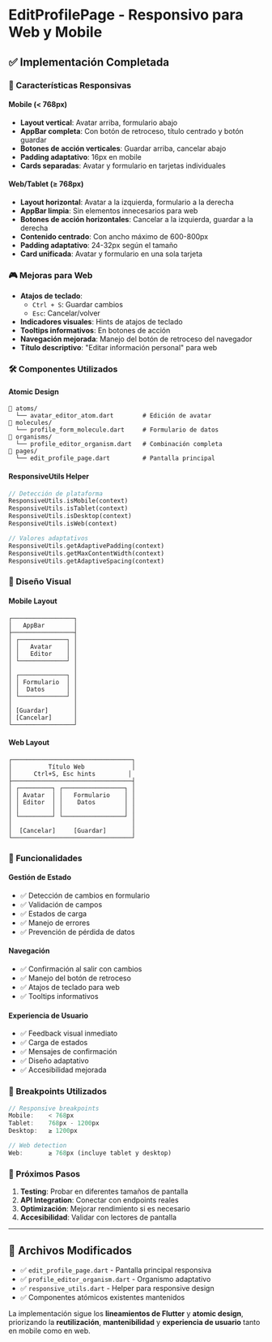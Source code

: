# EditProfilePage - Responsivo para Web y Mobile

## ✅ Implementación Completada

### 🎯 Características Responsivas

#### **Mobile (< 768px)**
- **Layout vertical**: Avatar arriba, formulario abajo
- **AppBar completa**: Con botón de retroceso, título centrado y botón guardar
- **Botones de acción verticales**: Guardar arriba, cancelar abajo
- **Padding adaptativo**: 16px en mobile
- **Cards separadas**: Avatar y formulario en tarjetas individuales

#### **Web/Tablet (≥ 768px)**
- **Layout horizontal**: Avatar a la izquierda, formulario a la derecha
- **AppBar limpia**: Sin elementos innecesarios para web
- **Botones de acción horizontales**: Cancelar a la izquierda, guardar a la derecha
- **Contenido centrado**: Con ancho máximo de 600-800px
- **Padding adaptativo**: 24-32px según el tamaño
- **Card unificada**: Avatar y formulario en una sola tarjeta

### 🎮 Mejoras para Web
- **Atajos de teclado**:
  - `Ctrl + S`: Guardar cambios
  - `Esc`: Cancelar/volver
- **Indicadores visuales**: Hints de atajos de teclado
- **Tooltips informativos**: En botones de acción
- **Navegación mejorada**: Manejo del botón de retroceso del navegador
- **Título descriptivo**: "Editar información personal" para web

### 🛠️ Componentes Utilizados

#### **Atomic Design**
```
📁 atoms/
  └── avatar_editor_atom.dart        # Edición de avatar
📁 molecules/
  └── profile_form_molecule.dart     # Formulario de datos
📁 organisms/
  └── profile_editor_organism.dart   # Combinación completa
📁 pages/
  └── edit_profile_page.dart         # Pantalla principal
```

#### **ResponsiveUtils Helper**
```dart
// Detección de plataforma
ResponsiveUtils.isMobile(context)
ResponsiveUtils.isTablet(context)
ResponsiveUtils.isDesktop(context)
ResponsiveUtils.isWeb(context)

// Valores adaptativos
ResponsiveUtils.getAdaptivePadding(context)
ResponsiveUtils.getMaxContentWidth(context)
ResponsiveUtils.getAdaptiveSpacing(context)
```

### 🎨 Diseño Visual

#### **Mobile Layout**
```
┌─────────────────┐
│   AppBar        │
├─────────────────┤
│ ┌─────────────┐ │
│ │   Avatar    │ │
│ │   Editor    │ │
│ └─────────────┘ │
│                 │
│ ┌─────────────┐ │
│ │ Formulario  │ │
│ │  Datos      │ │
│ └─────────────┘ │
│                 │
│ [Guardar]       │
│ [Cancelar]      │
└─────────────────┘
```

#### **Web Layout**
```
┌─────────────────────────────────┐
│          Título Web             │
│      Ctrl+S, Esc hints         │
├─────────────────────────────────┤
│ ┌─────────┐ ┌─────────────────┐ │
│ │ Avatar  │ │   Formulario    │ │
│ │ Editor  │ │    Datos        │ │
│ │         │ │                 │ │
│ └─────────┘ └─────────────────┘ │
│                                 │
│  [Cancelar]     [Guardar]       │
└─────────────────────────────────┘
```

### 🔧 Funcionalidades

#### **Gestión de Estado**
- ✅ Detección de cambios en formulario
- ✅ Validación de campos
- ✅ Estados de carga
- ✅ Manejo de errores
- ✅ Prevención de pérdida de datos

#### **Navegación**
- ✅ Confirmación al salir con cambios
- ✅ Manejo del botón de retroceso
- ✅ Atajos de teclado para web
- ✅ Tooltips informativos

#### **Experiencia de Usuario**
- ✅ Feedback visual inmediato
- ✅ Carga de estados
- ✅ Mensajes de confirmación
- ✅ Diseño adaptativo
- ✅ Accesibilidad mejorada

### 📱 Breakpoints Utilizados

```dart
// Responsive breakpoints
Mobile:    < 768px
Tablet:    768px - 1200px  
Desktop:   ≥ 1200px

// Web detection
Web:       ≥ 768px (incluye tablet y desktop)
```

### 🎯 Próximos Pasos

1. **Testing**: Probar en diferentes tamaños de pantalla
2. **API Integration**: Conectar con endpoints reales
3. **Optimización**: Mejorar rendimiento si es necesario
4. **Accesibilidad**: Validar con lectores de pantalla

---

## 📄 Archivos Modificados

- ✅ `edit_profile_page.dart` - Pantalla principal responsiva
- ✅ `profile_editor_organism.dart` - Organismo adaptativo
- ✅ `responsive_utils.dart` - Helper para responsive design
- ✅ Componentes atómicos existentes mantenidos

La implementación sigue los **lineamientos de Flutter** y **atomic design**, priorizando la **reutilización**, **mantenibilidad** y **experiencia de usuario** tanto en mobile como en web.
